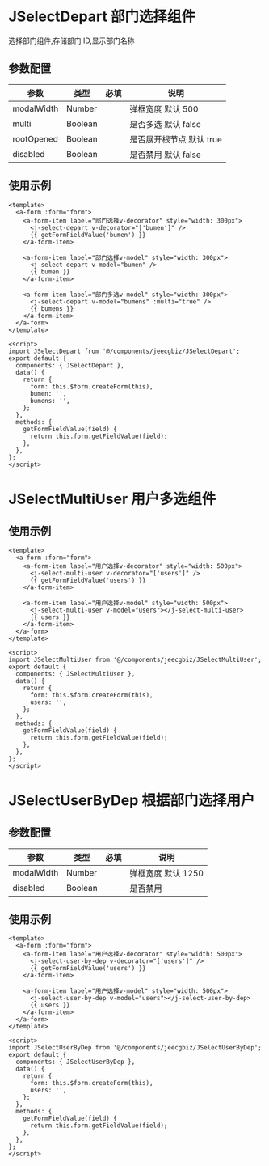 # JSelectDepart 部门选择组件

选择部门组件,存储部门 ID,显示部门名称

## 参数配置

| 参数       | 类型    | 必填 | 说明                     |
| ---------- | ------- | ---- | ------------------------ |
| modalWidth | Number  |      | 弹框宽度 默认 500        |
| multi      | Boolean |      | 是否多选 默认 false      |
| rootOpened | Boolean |      | 是否展开根节点 默认 true |
| disabled   | Boolean |      | 是否禁用 默认 false      |

## 使用示例

```vue
<template>
  <a-form :form="form">
    <a-form-item label="部门选择v-decorator" style="width: 300px">
      <j-select-depart v-decorator="['bumen']" />
      {{ getFormFieldValue('bumen') }}
    </a-form-item>

    <a-form-item label="部门选择v-model" style="width: 300px">
      <j-select-depart v-model="bumen" />
      {{ bumen }}
    </a-form-item>

    <a-form-item label="部门多选v-model" style="width: 300px">
      <j-select-depart v-model="bumens" :multi="true" />
      {{ bumens }}
    </a-form-item>
  </a-form>
</template>

<script>
import JSelectDepart from '@/components/jeecgbiz/JSelectDepart';
export default {
  components: { JSelectDepart },
  data() {
    return {
      form: this.$form.createForm(this),
      bumen: '',
      bumens: '',
    };
  },
  methods: {
    getFormFieldValue(field) {
      return this.form.getFieldValue(field);
    },
  },
};
</script>
```

# JSelectMultiUser 用户多选组件

## 使用示例

```vue
<template>
  <a-form :form="form">
    <a-form-item label="用户选择v-decorator" style="width: 500px">
      <j-select-multi-user v-decorator="['users']" />
      {{ getFormFieldValue('users') }}
    </a-form-item>

    <a-form-item label="用户选择v-model" style="width: 500px">
      <j-select-multi-user v-model="users"></j-select-multi-user>
      {{ users }}
    </a-form-item>
  </a-form>
</template>

<script>
import JSelectMultiUser from '@/components/jeecgbiz/JSelectMultiUser';
export default {
  components: { JSelectMultiUser },
  data() {
    return {
      form: this.$form.createForm(this),
      users: '',
    };
  },
  methods: {
    getFormFieldValue(field) {
      return this.form.getFieldValue(field);
    },
  },
};
</script>
```

# JSelectUserByDep 根据部门选择用户

## 参数配置

| 参数       | 类型    | 必填 | 说明               |
| ---------- | ------- | ---- | ------------------ |
| modalWidth | Number  |      | 弹框宽度 默认 1250 |
| disabled   | Boolean |      | 是否禁用           |

## 使用示例

```vue
<template>
  <a-form :form="form">
    <a-form-item label="用户选择v-decorator" style="width: 500px">
      <j-select-user-by-dep v-decorator="['users']" />
      {{ getFormFieldValue('users') }}
    </a-form-item>

    <a-form-item label="用户选择v-model" style="width: 500px">
      <j-select-user-by-dep v-model="users"></j-select-user-by-dep>
      {{ users }}
    </a-form-item>
  </a-form>
</template>

<script>
import JSelectUserByDep from '@/components/jeecgbiz/JSelectUserByDep';
export default {
  components: { JSelectUserByDep },
  data() {
    return {
      form: this.$form.createForm(this),
      users: '',
    };
  },
  methods: {
    getFormFieldValue(field) {
      return this.form.getFieldValue(field);
    },
  },
};
</script>
```
